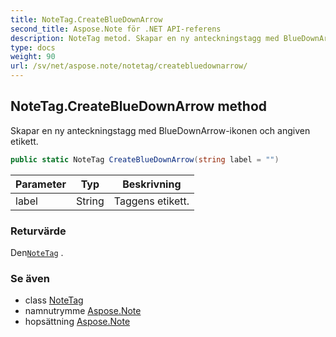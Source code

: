 ```yaml
---
title: NoteTag.CreateBlueDownArrow
second_title: Aspose.Note för .NET API-referens
description: NoteTag metod. Skapar en ny anteckningstagg med BlueDownArrowikonen och angiven etikett.
type: docs
weight: 90
url: /sv/net/aspose.note/notetag/createbluedownarrow/
---
```

## NoteTag.CreateBlueDownArrow method

Skapar en ny anteckningstagg med BlueDownArrow-ikonen och angiven etikett.

```csharp
public static NoteTag CreateBlueDownArrow(string label = "")
```

| Parameter | Typ | Beskrivning |
| --- | --- | --- |
| label | String | Taggens etikett. |

### Returvärde

Den[`NoteTag`](../) .

### Se även

* class [NoteTag](../)
* namnutrymme [Aspose.Note](../../notetag/)
* hopsättning [Aspose.Note](../../../)


